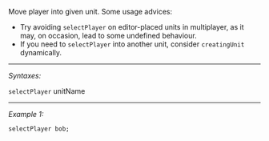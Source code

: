 Move player into given unit. Some usage advices:
* Try avoiding `selectPlayer` on editor-placed units in multiplayer, as it may, on occasion, lead to some undefined behaviour.
* If you need to `selectPlayer` into another unit, consider `creatingUnit` dynamically.


---
*Syntaxes:*

`selectPlayer` unitName

---
*Example 1:*

```sqf
selectPlayer bob;
```